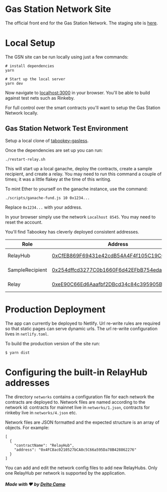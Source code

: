 # Gas Station Network Site

The official front end for the Gas Station Network.  The staging site is [here](https://gsn-staging.netlify.com).

# Local Setup

The GSN site can be run locally using just a few commands:

```
# install dependencies
yarn
```

```
# Start up the local server
yarn dev
```

Now navigate to [localhost:3000](http://localhost:3000) in your browser.  You'll be able to build against test nets such as Rinkeby.

For full control over the smart contracts you'll want to setup the Gas Station Network locally.

## Gas Station Network Test Environment

Setup a local clone of [tabookey-gasless](https://github.com/tabookey/tabookey-gasless).  

Once the dependencies are set up you can run:

```
./restart-relay.sh
```

This will start up a local ganache, deploy the contracts, create a sample recipient, and create a relay.  You may need to run this command a couple of times; it was a little flakey at the time of this writing.

To mint Ether to yourself on the ganache instance, use the command:

```
./scripts/ganache-fund.js 10 0x1234...
```

Replace `0x1234...` with your address.

In your browser simply use the network `Localhost 8545`.  You may need to reset the account.

You'll find Tabookey has cleverly deployed consistent addresses.

| Role | Address | Description |
| ---- | ------- | ----------- |
| RelayHub | [0xCfEB869F69431e42cdB54A4F4f105C19C080A601](http://localhost:3000/relay-hubs/0xCfEB869F69431e42cdB54A4F4f105C19C080A601) | Main RelayHub contract |
| SampleRecipient | [0x254dffcd3277C0b1660F6d42EFbB754edaBAbC2B](http://localhost:3000/recipients/0x254dffcd3277C0b1660F6d42EFbB754edaBAbC2B) | Example contract that handles meta tx |
| Relay | [0xeE90C66Ed6Aaafbf2DBcd34c84c395905B5C8f20](http://localhost:3000/relay-hubs/0xCfEB869F69431e42cdB54A4F4f105C19C080A601/relay?relayAddress=0xeE90C66Ed6Aaafbf2DBcd34c84c395905B5C8f20) | Relay deployed to http://localhost:8090 |

# Production Deployment

The app can currently be deployed to Netlify.  Url re-write rules are required so that static pages can serve dynamic urls.  The url re-write configuration lives in `netlify.toml`.

To build the production version of the site run:

```
$ yarn dist
```

# Configuring the built-in RelayHub addresses

The directory `networks` contains a configuration file for each network the contracts are deployed to.  Network files are named according to the network id: contracts for mainnet live in `networks/1.json`, contracts for rinkeby live in `networks/4.json` etc.

Network files are JSON formatted and the expected structure is an array of objects.  For example:

```
[
  {
    "contractName": "RelayHub",
    "address": "0x4FC8ac0210527bCA8c5C66a595Da78B428862276"
  }
]
```

You can add and edit the network config files to add new RelayHubs.  Only one RelayHub per network is supported by the application.

##### Made with :heart: by [Delta Camp](https://delta.camp)
